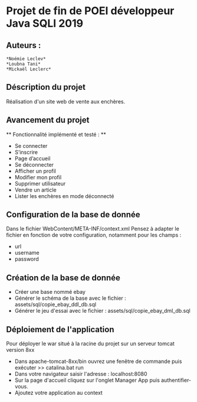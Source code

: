 # Projet de fin de POEI développeur Java SQLI 2019

## Auteurs :
    *Noémie Leclev*
    *Loubna Tani*
    *Mickaël Leclerc*
    
## Déscription du projet
Réalisation d'un site web de vente aux enchères.
    
## Avancement du projet
** Fonctionnalité implémenté et testé : **
* Se connecter
* S’inscrire
* Page d’accueil
* Se déconnecter
* Afficher un profil
* Modifier mon profil
* Supprimer utilisateur
* Vendre un article
* Lister les enchères en mode déconnecté

## Configuration de la base de donnée

Dans le fichier WebContent/META-INF/context.xml
Pensez à adapter le fichier en fonction de votre configuration, notamment pour les champs :
* url
* username
* password

## Création de la base de donnée
* Créer une base nommé ebay
* Générer le schéma de la base avec le fichier : assets/sql/copie_ebay_ddl_db.sql
* Générer le jeu d'essai avec le fichier : assets/sql/copie_ebay_dml_db.sql

## Déploiement de l'application
Pour déployer le war situé à la racine du projet sur un serveur tomcat version 8xx
* Dans apache-tomcat-8xx/bin
ouvrez une fenêtre de commande puis exécuter >> catalina.bat run
* Dans votre navigateur saisir l'adresse : localhost:8080
* Sur la page d'accueil cliquez sur l'onglet Manager App puis authentifier-vous.
* Ajoutez votre application au context






 

